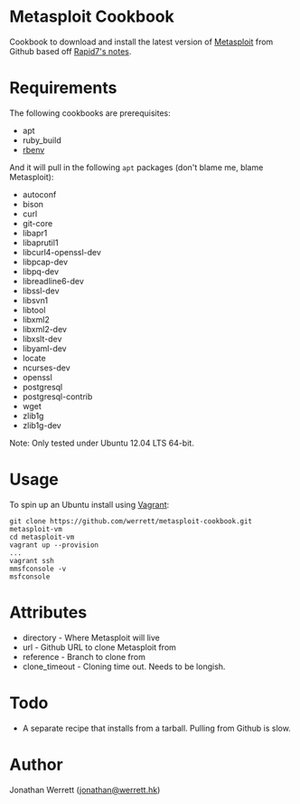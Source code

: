 # Metasploit Cookbook

Cookbook to download and install the latest version of [Metasploit](http://www.metasploit.com/) from Github
based off [Rapid7's notes](https://github.com/rapid7/metasploit-framework/wiki/Setting-Up-a-Metasploit-Development-Environment).

# Requirements

The following cookbooks are prerequisites:

  * apt
  * ruby_build
  * [rbenv](http://github.com/fnichol/chef-rbenv)

And it will pull in the following `apt` packages (don't blame me, blame Metasploit):

  * autoconf
  * bison
  * curl
  * git-core
  * libapr1
  * libaprutil1
  * libcurl4-openssl-dev
  * libpcap-dev
  * libpq-dev
  * libreadline6-dev
  * libssl-dev
  * libsvn1
  * libtool
  * libxml2
  * libxml2-dev
  * libxslt-dev
  * libyaml-dev
  * locate
  * ncurses-dev
  * openssl
  * postgresql
  * postgresql-contrib
  * wget
  * zlib1g
  * zlib1g-dev

Note: Only tested under Ubuntu 12.04 LTS 64-bit.

# Usage

To spin up an Ubuntu install using [Vagrant](http://vagrantup.com):

```
git clone https://github.com/werrett/metasploit-cookbook.git metasploit-vm
cd metasploit-vm
vagrant up --provision
...
vagrant ssh
mmsfconsole -v
msfconsole
```

# Attributes

  * directory - Where Metasploit will live
  * url - Github URL to clone Metasploit from
  * reference - Branch to clone from
  * clone_timeout - Cloning time out. Needs to be longish.


# Todo

  * A separate recipe that installs from a tarball. Pulling from Github is slow.

# Author

Jonathan Werrett (<jonathan@werrett.hk>)
